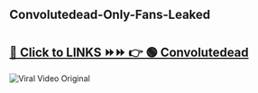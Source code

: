 
 ## Convolutedead-Only-Fans-Leaked

# <h2><a href="https://clipsfans.com/Convolutedead&ref=git">🔗 Click to LINKS ⏩⏩ 👉 🟢 Convolutedead </a></h2>

<a href="https://clipsfans.com/Convolutedead&ref=git" rel="nofollow" data-target="animated-image.originalLink"><img src="https://i.ibb.co.com/xMMVF88/686577567.gif" alt="Viral Video Original" style="max-width: 100%; display: inline-block;" data-target="animated-image.originalImage"></a>
